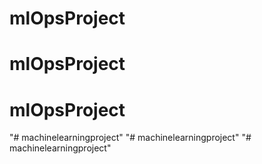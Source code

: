  # mlOpsProject
# mlOpsProject
# mlOpsProject
"# machinelearningproject" 
"# machinelearningproject" 
"# machinelearningproject" 
